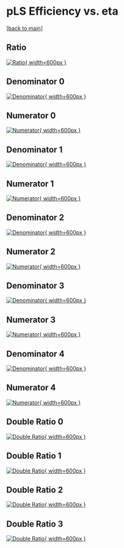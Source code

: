 # pLS Efficiency vs. eta

[[back to main](./)]



## Ratio

[![Ratio](../mtv/var/pLS_loweta_0_-1_eff_eta.png){ width=600px }](../mtv/var/pLS_loweta_0_-1_eff_eta.pdf)

## Denominator 0

[![Denominator](../mtv/den/pLS_loweta_0_-1_eff_eta_den0.png){ width=600px }](../mtv/den/pLS_loweta_0_-1_eff_eta_den0.pdf)

## Numerator 0

[![Numerator](../mtv/num/pLS_loweta_0_-1_eff_eta_num0.png){ width=600px }](../mtv/num/pLS_loweta_0_-1_eff_eta_num0.pdf)

## Denominator 1

[![Denominator](../mtv/den/pLS_loweta_0_-1_eff_eta_den1.png){ width=600px }](../mtv/den/pLS_loweta_0_-1_eff_eta_den1.pdf)

## Numerator 1

[![Numerator](../mtv/num/pLS_loweta_0_-1_eff_eta_num1.png){ width=600px }](../mtv/num/pLS_loweta_0_-1_eff_eta_num1.pdf)

## Denominator 2

[![Denominator](../mtv/den/pLS_loweta_0_-1_eff_eta_den2.png){ width=600px }](../mtv/den/pLS_loweta_0_-1_eff_eta_den2.pdf)

## Numerator 2

[![Numerator](../mtv/num/pLS_loweta_0_-1_eff_eta_num2.png){ width=600px }](../mtv/num/pLS_loweta_0_-1_eff_eta_num2.pdf)

## Denominator 3

[![Denominator](../mtv/den/pLS_loweta_0_-1_eff_eta_den3.png){ width=600px }](../mtv/den/pLS_loweta_0_-1_eff_eta_den3.pdf)

## Numerator 3

[![Numerator](../mtv/num/pLS_loweta_0_-1_eff_eta_num3.png){ width=600px }](../mtv/num/pLS_loweta_0_-1_eff_eta_num3.pdf)

## Denominator 4

[![Denominator](../mtv/den/pLS_loweta_0_-1_eff_eta_den4.png){ width=600px }](../mtv/den/pLS_loweta_0_-1_eff_eta_den4.pdf)

## Numerator 4

[![Numerator](../mtv/num/pLS_loweta_0_-1_eff_eta_num4.png){ width=600px }](../mtv/num/pLS_loweta_0_-1_eff_eta_num4.pdf)

## Double Ratio 0

[![Double Ratio](../mtv/ratio/pLS_loweta_0_-1_eff_eta_ratio0.png){ width=600px }](../mtv/ratio/pLS_loweta_0_-1_eff_eta_ratio0.pdf)

## Double Ratio 1

[![Double Ratio](../mtv/ratio/pLS_loweta_0_-1_eff_eta_ratio1.png){ width=600px }](../mtv/ratio/pLS_loweta_0_-1_eff_eta_ratio1.pdf)

## Double Ratio 2

[![Double Ratio](../mtv/ratio/pLS_loweta_0_-1_eff_eta_ratio2.png){ width=600px }](../mtv/ratio/pLS_loweta_0_-1_eff_eta_ratio2.pdf)

## Double Ratio 3

[![Double Ratio](../mtv/ratio/pLS_loweta_0_-1_eff_eta_ratio3.png){ width=600px }](../mtv/ratio/pLS_loweta_0_-1_eff_eta_ratio3.pdf)

